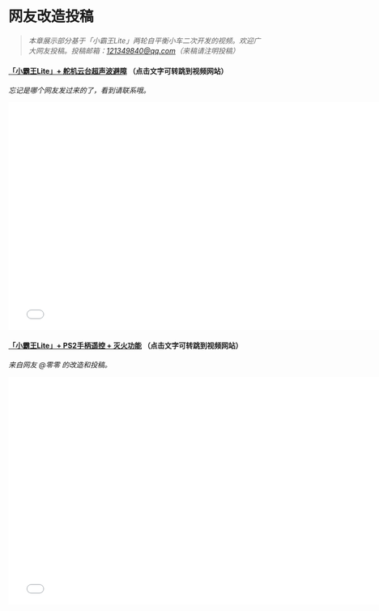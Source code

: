 # 网友改造投稿

> *本章展示部分基于「小霸王Lite」两轮自平衡小车二次开发的视频。欢迎广大网友投稿。投稿邮箱：121349840@qq.com（来稿请注明投稿）*

#### [「小霸王Lite」+ 舵机云台超声波避障](https://www.bilibili.com/video/av80150048) （点击文字可转跳到视频网站）

*忘记是哪个网友发过来的了，看到请联系哦。*

<iframe width="760" height="450" 
src="//player.bilibili.com/player.html?aid=80150048&cid=137161752&page=1" scrolling="no" border="0" frameborder="no" framespacing="0" allowfullscreen="true"> </iframe>

#### [「小霸王Lite」+ PS2手柄遥控 + 灭火功能](https://www.bilibili.com/video/BV1Ci4y1g7Vi/) （点击文字可转跳到视频网站）

*来自网友 @零零 的改造和投稿。*

<iframe width="760" height="450"  src="//player.bilibili.com/player.html?aid=541798854&bvid=BV1Ci4y1g7Vi&cid=227921747&page=1" scrolling="no" border="0" frameborder="no" framespacing="0" allowfullscreen="true"> </iframe>